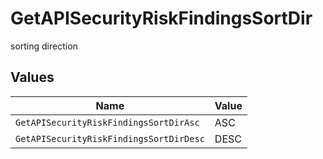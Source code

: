 # GetAPISecurityRiskFindingsSortDir

sorting direction


## Values

| Name                                    | Value                                   |
| --------------------------------------- | --------------------------------------- |
| `GetAPISecurityRiskFindingsSortDirAsc`  | ASC                                     |
| `GetAPISecurityRiskFindingsSortDirDesc` | DESC                                    |